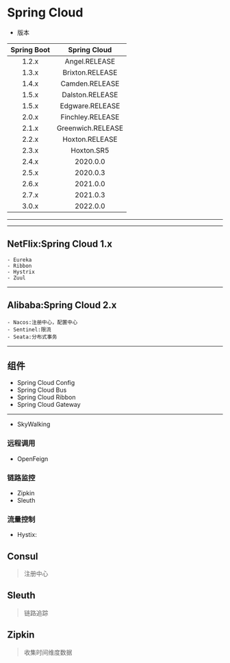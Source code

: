 # Spring Cloud

- 版本

| Spring Boot | Spring Cloud |
| :-: | :-: |
| 1.2.x | Angel.RELEASE |
| 1.3.x | Brixton.RELEASE |
| 1.4.x | Camden.RELEASE |
| 1.5.x | Dalston.RELEASE |
| 1.5.x | Edgware.RELEASE |
| 2.0.x | Finchley.RELEASE |
| 2.1.x | Greenwich.RELEASE |
| 2.2.x | Hoxton.RELEASE|
| 2.3.x | Hoxton.SR5|
| 2.4.x | 2020.0.0|
| 2.5.x | 2020.0.3|
| 2.6.x | 2021.0.0|
| 2.7.x | 2021.0.3|
| 3.0.x | 2022.0.0|


---
---
## NetFlix:Spring Cloud 1.x
    - Eureka
    - Ribbon
    - Hystrix
    - Zuul

---
## Alibaba:Spring Cloud 2.x
    - Nacos:注册中心，配置中心
    - Sentinel:限流
    - Seata:分布式事务





---
## 组件
- Spring Cloud Config
- Spring Cloud Bus
- Spring Cloud Ribbon
- Spring Cloud Gateway



---

- SkyWalking

### 远程调用
- OpenFeign

### 链路监控
- Zipkin
- Sleuth

### 流量控制
- Hystix:



## Consul
> 注册中心


## Sleuth
> 链路追踪


## Zipkin
> 收集时间维度数据









